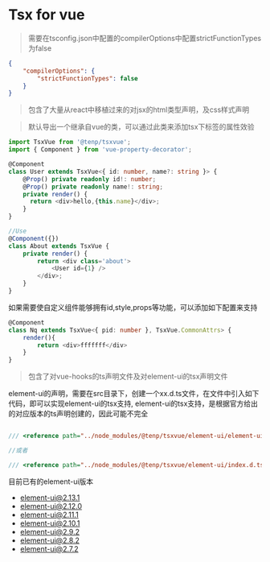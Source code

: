 # Tsx for vue

> 需要在tsconfig.json中配置的compilerOptions中配置strictFunctionTypes为false

```json
{
    "compilerOptions": {
        "strictFunctionTypes": false
    }
}
```


> 包含了大量从react中移植过来的对jsx的html类型声明，及css样式声明

> 默认导出一个继承自vue的类，可以通过此类来添加tsx下标签的属性效验

```typescript
import TsxVue from '@tenp/tsxvue';
import { Component } from 'vue-property-decorator';

@Component
class User extends TsxVue<{ id: number, name?: string }> {
    @Prop() private readonly id!: number;
    @Prop() private readonly name!: string;
    private render() {
      return <div>hello,{this.name}</div>;
    }
}

//Use
@Component({})
class About extends TsxVue {
    private render() {
        return <div class='about'>
            <User id={1} />
        </div>;
    }
}

```

如果需要使自定义组件能够拥有id,style,props等功能，可以添加如下配置来支持
```ts
@Component
class Nq extends TsxVue<{ pid: number }, TsxVue.CommonAttrs> {
    render(){
        return <div>fffffff</div>
    }
}
```

> 包含了对vue-hooks的ts声明文件及对element-ui的tsx声明文件

element-ui的声明，需要在src目录下，创建一个xx.d.ts文件，在文件中引入如下代码，即可以实现element-ui的tsx支持,
element-ui的tsx支持，是根据官方给出的对应版本的ts声明创建的，因此可能不完全
```typescript

/// <reference path="../node_modules/@tenp/tsxvue/element-ui/element-ui@2.13.1.d.ts" />

//或者

/// <reference path="../node_modules/@tenp/tsxvue/element-ui/index.d.ts" />
```
目前已有的element-ui版本
* element-ui@2.13.1
* element-ui@2.12.0
* element-ui@2.11.1
* element-ui@2.10.1
* element-ui@2.9.2
* element-ui@2.8.2
* element-ui@2.7.2